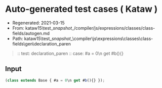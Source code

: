 # Auto-generated test cases ( Kataw )
- Regenerated: 2021-03-15
- From: kataw15\test\__snapshot__/compiler/js/expressions/classes/class-fields/autogen.md
- Path: kataw15\test\__snapshot__\compiler\js\expressions\classes\class-fields\gen\declaration_paren
> :: test: declaration_paren
> :: case: #a = 0\n get #b(){}
## Input

`````js
(class extends Base { #a = 0\n get #b(){} });
`````
